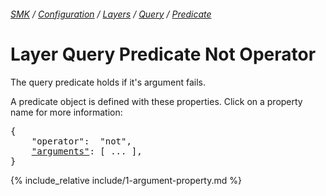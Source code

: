 ###### [SMK](../../../../..) / [Configuration](../../..) / [Layers](../..) / [Query](..) / [Predicate](.)

# Layer Query Predicate Not Operator

The query predicate holds if it's argument fails.

A predicate object is defined with these properties.
Click on a property name for more information:
<pre>
{
    "operator":  "not",
    <a href="#arguments-property"   >"arguments"</a>: [ ... ],
}
</pre>

{% include_relative include/1-argument-property.md %}
